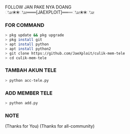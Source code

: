 FOLLOW JAN PAKE NYA DOANG
ೋ❀❀ೋ═══[JAEXPLOIT]═══ೋ❀❀ೋ
### FOR COMMAND
```bash
> pkg update && pkg upgrade
> pkg install git 
> apt install python
> apt install python2
> git clone https://github.com/JaeXploit/culik-mem-tele
> cd culik-mem-tele
```
### TAMBAH AKUN TELE
```bash
> python acc-tele.py
```
### ADD MEMBER TELE
```bash
> python add.py
```
### NOTE
(Thanks for You)
(Thanks for all-community)

